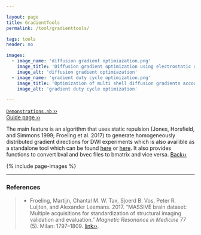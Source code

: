 ```yaml
---

layout: page
title: GradientTools
permalink: /tool/gradienttools/

tags: tools
header: no

images:
  - image_name: 'diffusion gradient optimiazation.png'
    image_title: 'Diffusion gradient optimization using electrostatic repulsion.'
    image_alt: 'diffusion gradient optimiazation'  
  - image_name: 'gradient duty cycle optimization.png'
    image_title: 'Optimization of multi shell diffusion gradients accounting for duty cycle.'
    image_alt: 'gradient duty cycle optimization'

---
```


[`Demonstrations.nb` ››](/doc/demo/) <br>
[Guide page ››](/assets/htmldoc/html/guide/{{page.title}})

The main feature is an algorithm that uses static repulsion (Jones,
Horsfield, and Simmons 1999; Froeling et al. 2017) to generate
homogeneously distributed gradient directions for DWI experiments which
is also availible as a standalone tool which can be found [here](https://www.massive-data.org/#h.cytj3ar4i2v) or [here](https://github.com/mfroeling/QMRITools/tree/master/QMRITools/Resources).
It also provides functions to convert bval and bvec files to bmatrix and vice versa. [Back››](/tool/)

{% include page-images %}

--------------------------------------------------------------------------

### References

> - Froeling, Martijn, Chantal M. W. Tax, Sjoerd B. Vos, Peter R. Luijten,
and Alexander Leemans. 2017. “MASSIVE brain dataset: Multiple
acquisitions for standardization of structural imaging validation and
evaluation.” *Magnetic Resonance in Medicine* 77 (5).
Milan: 1797–1809. [link››](https://doi.org/10.1002/mrm.26259).
